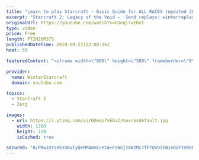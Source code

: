 ```yaml
---
title: "Learn to play Starcraft - Basic Guide for ALL RACES (updated 2017) #2"
excerpt: "Starcraft 2: Legacy of the Void -  Send replays: winterreplays@gmail.com ( -- Watch live at https://www.twitch.tv/wintergaming"
originalUrl: https://youtube.com/watch?v=GUeqi7vEDvI
type: video
price: Free
length: PT2H28M37S
publishedDateTime: 2018-09-21T22:08:36Z
heat: 50

featuredContent: "<iframe width=\"800\" height=\"500\" frameborder=\"0\" src=\"https://www.youtube.com/embed/GUeqi7vEDvI\" allow=\"accelerometer; autoplay; encrypted-media; gyroscope; picture-in-picture\" allowfullscreen></iframe>"

provider:
  name: WinterStarcraft
  domain: youtube.com

topics:
  - StarCraft 2
  - Zerg

images:
  - url: https://i.ytimg.com/vi/GUeqi7vEDvI/maxresdefault.jpg
    width: 1280
    height: 720
    isCached: true

secured: "8/PRw1XYsXEsUKwiyQeMMAmnE/etA+FaNGjzXW2Mc7fP7QvDiEN1eOoFtm9UDnqpjzHWRDHypTmxW3YELRDMW7GEX0/se6YcP618Z0NGSzj8Yii/Mv4bpYAF9FUOIc5xx6zBEPEBDnteUlwN1wGN38P8V0u3m1gSwyRnMCwtfwMBvstwTEsRjhZA8SPYG1q3l/HcgpUvUbV2lYyt0DDKOfvzelBPJ4z+phMYzYsRMLAzwCpnpmORu7LAEABgB4K6kP3iaF4U7B5eIQ+4R+M4Uonj9YaqasiWxZM65dymeUY1Vx/sqtu9NFFZwn+s8kAua4xfKQpulsHF9SO/wTVdI0M3k3rATwd3YmhLO3O/LcePGAGlmKTqkvYRMDkMYRMkTls7+MKeE0RRQIfqvak+g1tce2LuO4NHB8Eq5MUlnqA=;BzZTFOT//wqDYc2SGvEOcQ=="
---
```


